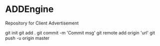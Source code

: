 # ADDEngine
Repository for Client Advertisement



git init
git add .
git commit -m 'Commit msg'
git remote add origin 'url'
git push -u origin master
